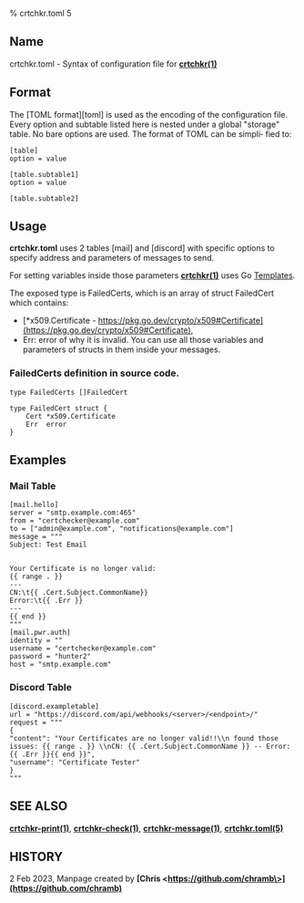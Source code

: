 % crtchkr.toml 5

## Name
crtchkr.toml - Syntax of configuration file for **[crtchkr(1)](crtchkr.1.md)**

## Format
The [TOML format][toml] is used as the encoding of the configuration file.  Every option and subtable listed
here  is nested under a global "storage" table.  No bare options are used. The format of TOML can be simpli‐
fied to:

    [table]
    option = value

    [table.subtable1]
    option = value

    [table.subtable2]

## Usage

**crtchkr.toml** uses 2 tables \[mail\] and \[discord\]
with specific options to specify address and parameters of messages to send.

For setting variables inside those parameters **[crtchkr(1)](crtchkr.1.md)** uses Go [Templates](https://pkg.go.dev/text/template).

The exposed type is FailedCerts, which is an array of struct FailedCert which contains:

- [\*x509.Certificate - https://pkg.go.dev/crypto/x509#Certificate](https://pkg.go.dev/crypto/x509#Certificate),
- Err: error of why it is invalid. You can use all those variables and
parameters of structs in them inside your messages.

### FailedCerts definition in source code.

    type FailedCerts []FailedCert

    type FailedCert struct {
        Cert *x509.Certificate
        Err  error
    }


## Examples

### Mail Table

    [mail.hello]
    server = "smtp.example.com:465"
    from = "certchecker@example.com"
    to = ["admin@example.com", "notifications@example.com"]
    message = """
    Subject: Test Email
    
    
    Your Certificate is no longer valid:
    {{ range . }}
    ---
    CN:\t{{ .Cert.Subject.CommonName}}
    Error:\t{{ .Err }}
    ---
    {{ end }}
    """
    [mail.pwr.auth]
    identity = ""
    username = "certchecker@example.com"
    password = "hunter2"
    host = "smtp.example.com"

### Discord Table
    
    [discord.exampletable]
    url = "https://discord.com/api/webhooks/<server>/<endpoint>/"
    request = """
    {
    "content": "Your Certificates are no longer valid!!\\n found those issues: {{ range . }} \\nCN: {{ .Cert.Subject.CommonName }} -- Error: {{ .Err }}{{ end }}",
    "username": "Certificate Tester"
    }
    """


## SEE ALSO
**[crtchkr-print(1)](crtchkr-print.1.md)**, **[crtchkr-check(1)](crtchkr-check.1.md)**, 
**[crtchkr-message(1)](crtchkr-message.1.md)**, **[crtchkr.toml(5)](crtchkr.toml.5.md)**

## HISTORY
2 Feb 2023, Manpage created by **[Chris \<https://github.com/chramb\>](https://github.com/chramb)**
